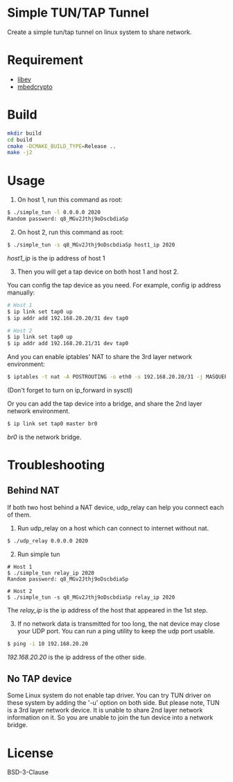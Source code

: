 # Simple TUN/TAP Tunnel
Create a simple tun/tap tunnel on linux system to share network.

# Requirement
* [libev](http://software.schmorp.de/pkg/libev.html)
* [mbedcrypto](https://github.com/ARMmbed/mbed-crypto)

# Build
```bash
mkdir build
cd build
cmake -DCMAKE_BUILD_TYPE=Release ..
make -j2
```

# Usage
1. On host 1, run this command as root:
```bash
$ ./simple_tun -l 0.0.0.0 2020
Random password: q8_MGv2Jthj9oDscbdiaSp
```

2. On host 2, run this command as root:
```bash
$ ./simple_tun -s q8_MGv2Jthj9oDscbdiaSp host1_ip 2020
```
*host1_ip* is the ip address of host 1

3. Then you will get a tap device on both host 1 and host 2.

You can config the tap device as you need.
For example, config ip address manually:
```bash
# Host 1
$ ip link set tap0 up
$ ip addr add 192.168.20.20/31 dev tap0

# Host 2
$ ip link set tap0 up
$ ip addr add 192.168.20.21/31 dev tap0
```
And you can enable iptables' NAT to share the 3rd layer network environment:
```bash
$ iptables -t nat -A POSTROUTING -o eth0 -s 192.168.20.20/31 -j MASQUERADE
```
(Don't forget to turn on ip_forward in sysctl)

Or you can add the tap device into a bridge, and share the 2nd layer network
environment.
```bash
$ ip link set tap0 master br0
```
*br0* is the network bridge.

# Troubleshooting
## Behind NAT
If both two host behind a NAT device, udp_relay can help you connect each of
them.
1. Run udp_relay on a host which can connect to internet without nat. 
```bash
$ ./udp_relay 0.0.0.0 2020
```
2. Run simple tun
```
# Host 1
$ ./simple_tun relay_ip 2020
Random password: q8_MGv2Jthj9oDscbdiaSp

# Host 2
$ ./simple_tun -s q8_MGv2Jthj9oDscbdiaSp relay_ip 2020
```
The *relay_ip* is the ip address of the host that appeared in the 1st step.

3. If no network data is transmitted for too long, the nat device may
close your UDP port.
You can run a ping utility to keep the udp port usable.
```bash
$ ping -i 10 192.168.20.20
```
*192.168.20.20* is the ip address of the other side.

## No TAP device
Some Linux system do not enable tap driver. 
You can try TUN driver on these system by adding the '-u' option on both
 side.
But please note, TUN is a 3rd layer network device. It is unable to
share 2nd layer network information on it. So you are unable to join the
tun device into a network bridge.

# License
BSD-3-Clause